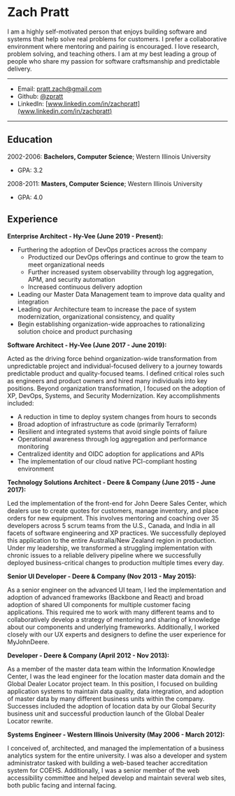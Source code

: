 Zach Pratt
============

I am a highly self-motivated person that enjoys building software and systems that help solve real problems for customers. I prefer a collaborative environment where mentoring and pairing is encouraged. I love research, problem solving, and teaching others. I am at my best leading a group of people who share my passion for software craftsmanship and predictable delivery.

----------------------------

* Email: [pratt.zach@gmail.com](mailto:pratt.zach@gmail.com)
* Github: [@zpratt](https://github.com/zpratt)
* LinkedIn: [www.linkedin.com/in/zachpratt](www.linkedin.com/in/zachpratt)

----------------------------

Education
---------

2002-2006:   **Bachelors, Computer Science**; Western Illinois University
* GPA: 3.2

2008-2011:   **Masters, Computer Science**; Western Illinois University
* GPA: 4.0

Experience
----------
**Enterprise Architect - Hy-Vee (June 2019 - Present):**

* Furthering the adoption of DevOps practices across the company
  * Productized our DevOps offerings and continue to grow the team to meet organizational needs
  * Further increased system observability through log aggregation, APM, and security automation
  * Increased continuous delivery adoption
* Leading our Master Data Management team to improve data quality and integration
* Leading our Architecture team to increase the pace of system modernization, organizational consistency, and quality
* Begin establishing organization-wide approaches to rationalizing solution choice and product purchasing

**Software Architect - Hy-Vee (June 2017 - June 2019):**

Acted as the driving force behind organization-wide transformation from unpredictable project and individual-focused delivery to a journey towards predictable product and quality-focused teams. I defined critical roles such as engineers and product owners and hired many individuals into key positions. Beyond organization transformation, I focused on the adoption of XP, DevOps, Systems, and Security Modernization. Key accomplishments included: 
* A reduction in time to deploy system changes from hours to seconds
* Broad adoption of infrastructure as code (primarily Terraform)
* Resilient and integrated systems that avoid single points of failure
* Operational awareness through log aggregation and performance monitoring
* Centralized identity and OIDC adoption for applications and APIs
* The implementation of our cloud native PCI-compliant hosting environment

**Technology Solutions Architect - Deere & Company (June 2015 - June 2017):**

Led the implementation of the front-end for John Deere Sales Center, which dealers use to create quotes for customers, manage inventory, and place orders for new equipment. This involves mentoring and coaching over 35 developers across 5 scrum teams from the U.S., Canada, and India in all facets of software engineering and XP practices. We successfully deployed this application to the entire Australia/New Zealand region in production. Under my leadership, we transformed a struggling implementation with chronic issues to a reliable delivery pipeline where we successfully deployed business-critical changes to production multiple times every day.

**Senior UI Developer - Deere & Company (Nov 2013 - May 2015):**

As a senior engineer on the advanced UI team, I led the implementation and adoption of advanced frameworks (Backbone and React) and broad adoption of shared UI components for multiple customer facing applications. This required me to work with many different teams and to collaboratively develop a strategy of mentoring and sharing of knowledge about our components and underlying frameworks. Additionally, I worked closely with our UX experts and designers to define the user experience for MyJohnDeere.

**Developer - Deere & Company (April 2012 - Nov 2013):**

As a member of the master data team within the Information Knowledge Center, I was the lead engineer for the location master data domain and the Global Dealer Locator project team. In this position, I focused on building application systems to maintain data quality, data integration, and adoption of master data by many different business units within the company. Successes included the adoption of location data by our Global Security business unit and successful production launch of the Global Dealer Locator rewrite.

**Systems Engineer - Western Illinois University (May 2006 - March 2012):**

I conceived of, architected, and managed the implementation of a business analytics system for the entire university. I was also a developer and system administrator tasked with building a web-based teacher accreditation system for COEHS. Additionally, I was a senior member of the web accessibility committee and helped develop and maintain several web sites, both public facing and internal facing.
